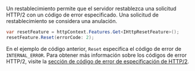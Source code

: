 Un restablecimiento permite que el servidor restablezca una solicitud HTTP/2 con un código de error especificado. Una solicitud de restablecimiento se considera una anulación.

```csharp
var resetFeature = httpContext.Features.Get<IHttpResetFeature>();
resetFeature.Reset(errorCode: 2);
```

En el ejemplo de código anterior, `Reset` especifica el código de error de `INTERNAL_ERROR`. Para obtener más información sobre los códigos de error HTTP/2, visite la [sección de código de error de especificación de HTTP/2](https://tools.ietf.org/html/rfc7540#page-50).